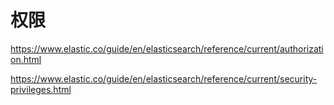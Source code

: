 # 权限

https://www.elastic.co/guide/en/elasticsearch/reference/current/authorization.html

https://www.elastic.co/guide/en/elasticsearch/reference/current/security-privileges.html